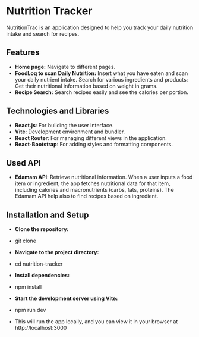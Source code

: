 # Nutrition Tracker

NutritionTrac is an application designed to help you track your daily nutrition intake and
search for recipes.

## Features

- **Home page:** Navigate to different pages.
- **FoodLoq to scan Daily Nutrition:** Insert what you have eaten and scan your daily nutrient intake. Search for various ingredients and products: Get their nutritional information based on weight in grams.
- **Recipe Search:** Search recipes easily and see the calories per portion.

## Technologies and Libraries

- **React.js**: For building the user interface.
- **Vite**: Development environment and bundler.
- **React Router**: For managing different views in the application.
- **React-Bootstrap**: For adding styles and formatting components.

## Used API

- **Edamam API**: Retrieve nutritional information. When a user inputs a food item or ingredient, the app fetches nutritional data for that item, including calories and macronutrients (carbs, fats, proteins). The Edamam API help also to find recipes based on ingredient.

## Installation and Setup

- **Clone the repository:**
- git clone <repository-url>

- **Navigate to the project directory:**
- cd nutrition-tracker

- **Install dependencies:**
- npm install

- **Start the development server using Vite:**
- npm run dev
- This will run the app locally, and you can view it in your browser at http://localhost:3000